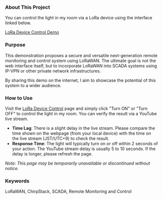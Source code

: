 ### About This Project
You can control the light in my room via a LoRa device using the interface linked below.

[LoRa Device Control Demo](https://kazu-ricefield.github.io/loraDeviceControl/)

### Purpose
This demonstration proposes a secure and versatile next-generation remote monitoring and control system using LoRaWAN. The ultimate goal is not the web interface itself, but to incorporate LoRaWAN into SCADA systems using IP-VPN or other private network infrastructures.

By sharing this demo on the internet, I aim to showcase the potential of this system to a wider audience.

### How to Use
Visit the [LoRa Device Control](https://kazu-ricefield.github.io/loraDeviceControl/) page and simply click "Turn ON" or "Turn OFF" to control the light in my room. You can verify the result via a YouTube live stream.

- **Time Lag**: There is a slight delay in the live stream. Please compare the time shown on the webpage (from your local device) with the time on the live stream (JST/UTC+9) to check the result.
- **Response Time**: The light will typically turn on or off within 2 seconds of your action. The YouTube stream delay is usually 5 to 10 seconds. If the delay is longer, please refresh the page.

*Note: This page may be temporarily unavailable or discontinued without notice.*

### Keywords
LoRaWAN, ChirpStack, SCADA, Remote Monitoring and Control
